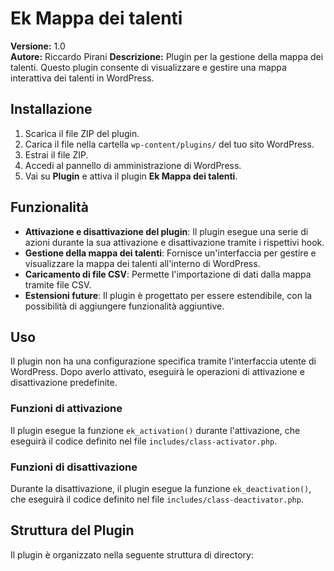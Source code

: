 # Ek Mappa dei talenti

**Versione:** 1.0  
**Autore:** Riccardo Pirani
**Descrizione:** Plugin per la gestione della mappa dei talenti. Questo plugin consente di visualizzare e gestire una mappa interattiva dei talenti in WordPress.

## Installazione

1. Scarica il file ZIP del plugin.
2. Carica il file nella cartella `wp-content/plugins/` del tuo sito WordPress.
3. Estrai il file ZIP.
4. Accedi al pannello di amministrazione di WordPress.
5. Vai su **Plugin** e attiva il plugin **Ek Mappa dei talenti**.

## Funzionalità

- **Attivazione e disattivazione del plugin**: Il plugin esegue una serie di azioni durante la sua attivazione e disattivazione tramite i rispettivi hook.
- **Gestione della mappa dei talenti**: Fornisce un'interfaccia per gestire e visualizzare la mappa dei talenti all'interno di WordPress.
- **Caricamento di file CSV**: Permette l'importazione di dati dalla mappa tramite file CSV.
- **Estensioni future**: Il plugin è progettato per essere estendibile, con la possibilità di aggiungere funzionalità aggiuntive.

## Uso

Il plugin non ha una configurazione specifica tramite l'interfaccia utente di WordPress. Dopo averlo attivato, eseguirà le operazioni di attivazione e disattivazione predefinite.

### Funzioni di attivazione

Il plugin esegue la funzione `ek_activation()` durante l'attivazione, che eseguirà il codice definito nel file `includes/class-activator.php`.

### Funzioni di disattivazione

Durante la disattivazione, il plugin esegue la funzione `ek_deactivation()`, che eseguirà il codice definito nel file `includes/class-deactivator.php`.

## Struttura del Plugin

Il plugin è organizzato nella seguente struttura di directory:
